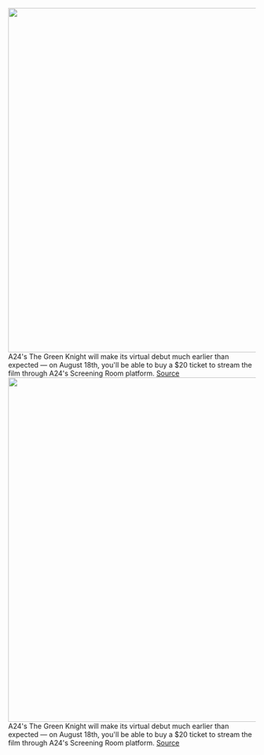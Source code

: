 <img src='https://cdn.vox-cdn.com/thumbor/2UJdaHQZh4QW1F7lppqwV5Gx8LY=/0x0:1528x939/1200x800/filters:focal(649x110:893x354)/cdn.vox-cdn.com/uploads/chorus_image/image/69705440/dev_patel.0.jpg' width='700px' /><br/>
A24's The Green Knight will make its virtual debut much earlier than expected — on August 18th, you'll be able to buy a $20 ticket to stream the film through A24's Screening Room platform.
<a href='https://www.theverge.com/2021/8/10/22618625/a24-the-green-knight-screening-room-streaming-august-18th'> Source <a/><img src='https://cdn.vox-cdn.com/thumbor/2UJdaHQZh4QW1F7lppqwV5Gx8LY=/0x0:1528x939/1200x800/filters:focal(649x110:893x354)/cdn.vox-cdn.com/uploads/chorus_image/image/69705440/dev_patel.0.jpg' width='700px' /><br/>
A24's The Green Knight will make its virtual debut much earlier than expected — on August 18th, you'll be able to buy a $20 ticket to stream the film through A24's Screening Room platform.
<a href='https://www.theverge.com/2021/8/10/22618625/a24-the-green-knight-screening-room-streaming-august-18th'> Source <a/>